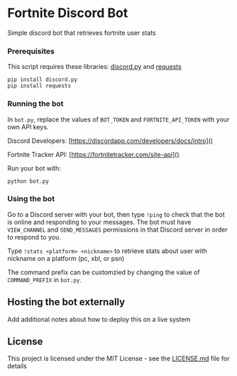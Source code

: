 # Fortnite Discord Bot

Simple discord bot that retrieves fortnite user stats

### Prerequisites

This script requires these libraries: [discord.py](https://github.com/Rapptz/discord.py) and [requests](https://github.com/requests/requests)

```
pip install discord.py
pip install requests
```

### Running the bot

In `bot.py`, replace the values of `BOT_TOKEN` and `FORTNITE_API_TOKEN` with your own API keys.

Discord Developers: [https://discordapp.com/developers/docs/intro]()

Fortnite Tracker API: [https://fortnitetracker.com/site-api]()

Run your bot with:

```
python bot.py
```

### Using the bot

Go to a Discord server with your bot, then type `!ping` to check that the bot is online and responding to your messages. The bot must have `VIEW_CHANNEL` and `SEND_MESSAGES` permissions in that Discord server in order to respond to you. 

Type `!stats <platform> <nickname>` to retrieve stats about user with nickname on a platform (pc, xbl, or psn)

The command prefix can be customzied by changing the value of `COMMAND_PREFIX` in `bot.py`.

## Hosting the bot externally

Add additional notes about how to deploy this on a live system

## License

This project is licensed under the MIT License - see the [LICENSE.md](LICENSE.md) file for details
